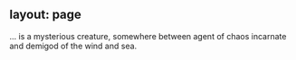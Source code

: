 layout: page
---
... is a mysterious creature, somewhere between agent of chaos incarnate and
demigod of the wind and sea.